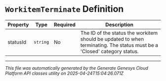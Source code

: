 # `WorkitemTerminate` Definition

| Property | Type | Required | Description |
|----------|------|----------|-------------|
| statusId | `string` | No | The ID of the status the workitem should be updated to when terminating. The status must be a 'Closed' category status. |

---

*This file was automatically generated by the Generate Genesys Cloud Platform API classes utility on 2025-04-24T15:04:26.071Z*